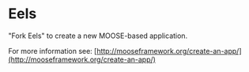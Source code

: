 Eels
=====

"Fork Eels" to create a new MOOSE-based application.

For more information see: [http://mooseframework.org/create-an-app/](http://mooseframework.org/create-an-app/)

